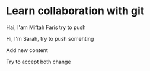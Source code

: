 # Learn collaboration with git

Hai, I'am Miftah Faris try to push

Hi, I'm Sarah, try to push somehting

Add new content

Try to accept both change
